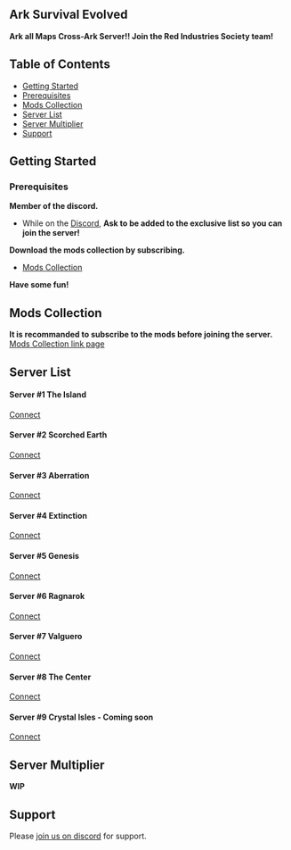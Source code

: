 ## Ark Survival Evolved
**Ark all Maps Cross-Ark Server!! Join the Red Industries Society team!**
## Table of Contents
- [Getting Started](#getting-started)
- [Prerequisites](#prerequisites)
- [Mods Collection](#mods-collection)
- [Server List](#server-list)
- [Server Multiplier](#server-multiplier)
- [Support](#support)

## Getting Started
### Prerequisites
**Member of the discord.**
- While on the [Discord](#support), 
**Ask to be added to the exclusive list so you can join the server!**

**Download the mods collection by subscribing.**
- [Mods Collection](#mods-collection)

**Have some fun!**

## Mods Collection
**It is recommanded to subscribe to the mods before joining the server.**
[Mods Collection link page](https://steamcommunity.com/sharedfiles/filedetails/?id=2086028655)
## Server List
#### Server #1 The Island
[Connect](steam://connect/pauloczmotherfuckingark.jeremie-pilon.com:26080)
#### Server #2 Scorched Earth
[Connect](steam://connect/pauloczmotherfuckingark.jeremie-pilon.com:26081)
#### Server #3 Aberration
[Connect](steam://connect/pauloczmotherfuckingark.jeremie-pilon.com:26082)
#### Server #4 Extinction
[Connect](steam://connect/pauloczmotherfuckingark.jeremie-pilon.com:26083)
#### Server #5 Genesis
[Connect](steam://connect/pauloczmotherfuckingark.jeremie-pilon.com:26084)
#### Server #6 Ragnarok
[Connect](steam://connect/pauloczmotherfuckingark.jeremie-pilon.com:26085)
#### Server #7 Valguero
[Connect](steam://connect/pauloczmotherfuckingark.jeremie-pilon.com:26086)
#### Server #8 The Center
[Connect](steam://connect/pauloczmotherfuckingark.jeremie-pilon.com:26087)
#### Server #9 Crystal Isles - Coming soon
[Connect](steam://connect/pauloczmotherfuckingark.jeremie-pilon.com:26088)
## Server Multiplier
**WIP**
## Support
Please [join us on discord](https://discord.gg/fdRcMTv) for support.
